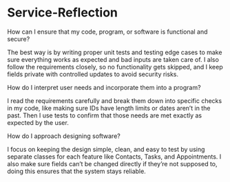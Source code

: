 # Service-Reflection

How can I ensure that my code, program, or software is functional and secure?

The best way is by writing proper unit tests and testing edge cases to make sure everything works as expected and bad inputs are taken care of. I also follow the requirements closely, so no functionality gets skipped, and I keep fields private with controlled updates to avoid security risks.


How do I interpret user needs and incorporate them into a program?

I read the requirements carefully and break them down into specific checks in my code, like making sure IDs have length limits or dates aren’t in the past. Then I use tests to confirm that those needs are met exactly as expected by the user.


How do I approach designing software?

I focus on keeping the design simple, clean, and easy to test by using separate classes for each feature like Contacts, Tasks, and Appointments. I also make sure fields can’t be changed directly if they’re not supposed to, doing this ensures that the system stays reliable.
